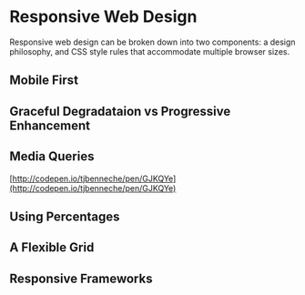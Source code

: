 # Responsive Web Design

Responsive web design can be broken down into two components: a design philosophy, and CSS style rules that accommodate multiple browser sizes.


## Mobile First



## Graceful Degradataion vs Progressive Enhancement

## Media Queries

[http://codepen.io/tjbenneche/pen/GJKQYe](http://codepen.io/tjbenneche/pen/GJKQYe)

## Using Percentages

## A Flexible Grid

## Responsive Frameworks




